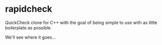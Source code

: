 rapidcheck
==========

QuickCheck clone for C++ with the goal of being simple to use with as little boilerplate as possible.

We'll see where it goes...
